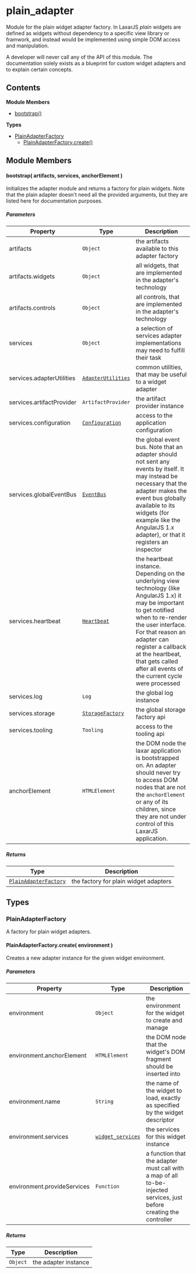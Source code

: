 
# <a id="plain_adapter"></a>plain_adapter

Module for the plain widget adapter factory.
In LaxarJS _plain_ widgets are defined as widgets without dependency to a specific view library or
framwork, and instead would be implemented using simple DOM access and manipulation.

A developer will never call any of the API of this module.
The documentation solely exists as a blueprint for custom widget adapters and to explain certain concepts.

## Contents

**Module Members**

- [bootstrap()](#bootstrap)

**Types**

- [PlainAdapterFactory](#PlainAdapterFactory)
  - [PlainAdapterFactory.create()](#PlainAdapterFactory.create)

## Module Members

#### <a id="bootstrap"></a>bootstrap( artifacts, services, anchorElement )

Initializes the adapter module and returns a factory for plain widgets.
Note that the plain adapter doesn't need all the provided arguments, but they are listed here for
documentation purposes.

##### Parameters

| Property | Type | Description |
| -------- | ---- | ----------- |
| artifacts | `Object` |  the artifacts available to this adapter factory |
| artifacts.widgets | `Object` |  all widgets, that are implemented in the adapter's technology |
| artifacts.controls | `Object` |  all controls, that are implemented in the adapter's technology |
| services | `Object` |  a selection of services adapter implementations may need to fulfill their task |
| services.adapterUtilities | [`AdapterUtilities`](runtime.adapter_utilities.md#AdapterUtilities) |  common utilities, that may be useful to a widget adapter |
| services.artifactProvider | `ArtifactProvider` |  the artifact provider instance |
| services.configuration | [`Configuration`](runtime.configuration.md#Configuration) |  access to the application configuration |
| services.globalEventBus | [`EventBus`](runtime.event_bus.md#EventBus) |  the global event bus. Note that an adapter should not sent any events by itself. It may instead be necessary that the adapter makes the event bus globally available to its widgets (for example like the AngularJS 1.x adapter), or that it registers an inspector |
| services.heartbeat | [`Heartbeat`](runtime.heartbeat.md#Heartbeat) |  the heartbeat instance. Depending on the underlying view technology (like AngularJS 1.x) it may be important to get notified when to re-render the user interface. For that reason an adapter can register a callback at the heartbeat, that gets called after all events of the current cycle were processed |
| services.log | `Log` |  the global log instance |
| services.storage | [`StorageFactory`](runtime.storage.md#StorageFactory) |  the global storage factory api |
| services.tooling | `Tooling` |  access to the tooling api |
| anchorElement | `HTMLElement` |  the DOM node the laxar application is bootstrapped on. An adapter should never try to access DOM nodes that are not the `anchorElement` or any of its children, since they are not under control of this LaxarJS application. |

##### Returns

| Type | Description |
| ---- | ----------- |
| [`PlainAdapterFactory`](#PlainAdapterFactory) |  the factory for plain widget adapters |

## Types

### <a id="PlainAdapterFactory"></a>PlainAdapterFactory

A factory for plain widget adapters.

#### <a id="PlainAdapterFactory.create"></a>PlainAdapterFactory.create( environment )

Creates a new adapter instance for the given widget environment.

##### Parameters

| Property | Type | Description |
| -------- | ---- | ----------- |
| environment | `Object` |  the environment for the widget to create and manage |
| environment.anchorElement | `HTMLElement` |  the DOM node that the widget's DOM fragment should be inserted into |
| environment.name | `String` |  the name of the widget to load, exactly as specified by the widget descriptor |
| environment.services | [`widget_services`](runtime.widget_services.md#widget_services) |  the services for this widget instance |
| environment.provideServices | `Function` |  a function that the adapter must call with a map of all to-be-injected services, just before creating the controller |

##### Returns

| Type | Description |
| ---- | ----------- |
| `Object` |  the adapter instance |
